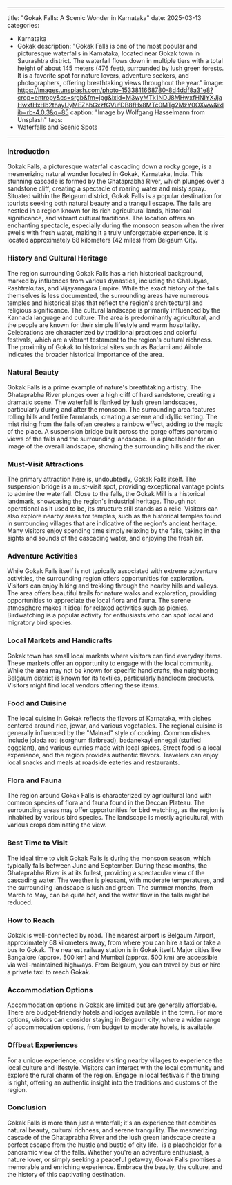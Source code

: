 
---
title: "Gokak Falls: A Scenic Wonder in Karnataka"
date: 2025-03-13
categories:
  - Karnataka
  - Gokak
description: "Gokak Falls is one of the most popular and picturesque waterfalls in Karnataka, located near Gokak town in Saurashtra district. The waterfall flows down in multiple tiers with a total height of about 145 meters (476 feet), surrounded by lush green forests. It is a favorite spot for nature lovers, adventure seekers, and photographers, offering breathtaking views throughout the year."
image: https://images.unsplash.com/photo-1533811668780-8d4ddf8a31e8?crop=entropy&cs=srgb&fm=jpg&ixid=M3wyMTk1NDJ8MHwxfHNlYXJjaHwxfHxHb2thayUyMEZhbGxzfGVufDB8fHx8MTc0MTg2MzY0OXww&ixlib=rb-4.0.3&q=85
caption: "Image by Wolfgang Hasselmann from Unsplash"
tags: 
  - Waterfalls and Scenic Spots
---


### **Introduction**

Gokak Falls, a picturesque waterfall cascading down a rocky gorge, is a mesmerizing natural wonder located in Gokak, Karnataka, India. This stunning cascade is formed by the Ghataprabha River, which plunges over a sandstone cliff, creating a spectacle of roaring water and misty spray. Situated within the Belgaum district, Gokak Falls is a popular destination for tourists seeking both natural beauty and a tranquil escape. The falls are nestled in a region known for its rich agricultural lands, historical significance, and vibrant cultural traditions. The location offers an enchanting spectacle, especially during the monsoon season when the river swells with fresh water, making it a truly unforgettable experience. It is located approximately 68 kilometers (42 miles) from Belgaum City.

### **History and Cultural Heritage**

The region surrounding Gokak Falls has a rich historical background, marked by influences from various dynasties, including the Chalukyas, Rashtrakutas, and Vijayanagara Empire. While the exact history of the falls themselves is less documented, the surrounding areas have numerous temples and historical sites that reflect the region's architectural and religious significance. The cultural landscape is primarily influenced by the Kannada language and culture. The area is predominantly agricultural, and the people are known for their simple lifestyle and warm hospitality. Celebrations are characterized by traditional practices and colorful festivals, which are a vibrant testament to the region's cultural richness. The proximity of Gokak to historical sites such as Badami and Aihole indicates the broader historical importance of the area.

### **Natural Beauty**

Gokak Falls is a prime example of nature's breathtaking artistry. The Ghataprabha River plunges over a high cliff of hard sandstone, creating a dramatic scene. The waterfall is flanked by lush green landscapes, particularly during and after the monsoon. The surrounding area features rolling hills and fertile farmlands, creating a serene and idyllic setting. The mist rising from the falls often creates a rainbow effect, adding to the magic of the place. A suspension bridge built across the gorge offers panoramic views of the falls and the surrounding landscape. <image placeholder="Gokak_Falls_Landscape.jpg"> is a placeholder for an image of the overall landscape, showing the surrounding hills and the river.

### **Must-Visit Attractions**

The primary attraction here is, undoubtedly, Gokak Falls itself. The suspension bridge is a must-visit spot, providing exceptional vantage points to admire the waterfall. Close to the falls, the Gokak Mill is a historical landmark, showcasing the region's industrial heritage. Though not operational as it used to be, its structure still stands as a relic. Visitors can also explore nearby areas for temples, such as the historical temples found in surrounding villages that are indicative of the region's ancient heritage. Many visitors enjoy spending time simply relaxing by the falls, taking in the sights and sounds of the cascading water, and enjoying the fresh air.

### **Adventure Activities**

While Gokak Falls itself is not typically associated with extreme adventure activities, the surrounding region offers opportunities for exploration. Visitors can enjoy hiking and trekking through the nearby hills and valleys. The area offers beautiful trails for nature walks and exploration, providing opportunities to appreciate the local flora and fauna. The serene atmosphere makes it ideal for relaxed activities such as picnics. Birdwatching is a popular activity for enthusiasts who can spot local and migratory bird species.

### **Local Markets and Handicrafts**

Gokak town has small local markets where visitors can find everyday items. These markets offer an opportunity to engage with the local community. While the area may not be known for specific handicrafts, the neighboring Belgaum district is known for its textiles, particularly handloom products. Visitors might find local vendors offering these items.

### **Food and Cuisine**

The local cuisine in Gokak reflects the flavors of Karnataka, with dishes centered around rice, jowar, and various vegetables. The regional cuisine is generally influenced by the "Malnad" style of cooking. Common dishes include jolada roti (sorghum flatbread), badanekayi ennegai (stuffed eggplant), and various curries made with local spices. Street food is a local experience, and the region provides authentic flavors. Travelers can enjoy local snacks and meals at roadside eateries and restaurants.

### **Flora and Fauna**

The region around Gokak Falls is characterized by agricultural land with common species of flora and fauna found in the Deccan Plateau. The surrounding areas may offer opportunities for bird watching, as the region is inhabited by various bird species. The landscape is mostly agricultural, with various crops dominating the view.

### **Best Time to Visit**

The ideal time to visit Gokak Falls is during the monsoon season, which typically falls between June and September. During these months, the Ghataprabha River is at its fullest, providing a spectacular view of the cascading water. The weather is pleasant, with moderate temperatures, and the surrounding landscape is lush and green. The summer months, from March to May, can be quite hot, and the water flow in the falls might be reduced.

### **How to Reach**

Gokak is well-connected by road. The nearest airport is Belgaum Airport, approximately 68 kilometers away, from where you can hire a taxi or take a bus to Gokak. The nearest railway station is in Gokak itself. Major cities like Bangalore (approx. 500 km) and Mumbai (approx. 500 km) are accessible via well-maintained highways. From Belgaum, you can travel by bus or hire a private taxi to reach Gokak.

### **Accommodation Options**

Accommodation options in Gokak are limited but are generally affordable. There are budget-friendly hotels and lodges available in the town. For more options, visitors can consider staying in Belgaum city, where a wider range of accommodation options, from budget to moderate hotels, is available.

### **Offbeat Experiences**

For a unique experience, consider visiting nearby villages to experience the local culture and lifestyle. Visitors can interact with the local community and explore the rural charm of the region. Engage in local festivals if the timing is right, offering an authentic insight into the traditions and customs of the region.

### **Conclusion**

Gokak Falls is more than just a waterfall; it's an experience that combines natural beauty, cultural richness, and serene tranquility. The mesmerizing cascade of the Ghataprabha River and the lush green landscape create a perfect escape from the hustle and bustle of city life. <image placeholder="Gokak_Falls_Panoramic.jpg"> is a placeholder for a panoramic view of the falls. Whether you're an adventure enthusiast, a nature lover, or simply seeking a peaceful getaway, Gokak Falls promises a memorable and enriching experience. Embrace the beauty, the culture, and the history of this captivating destination.


